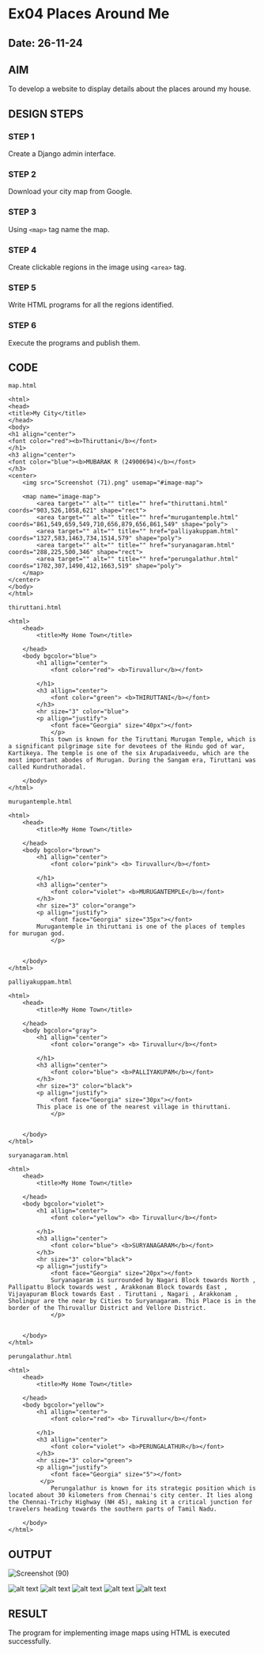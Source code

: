 # Ex04 Places Around Me
## Date: 26-11-24

## AIM
To develop a website to display details about the places around my house.

## DESIGN STEPS

### STEP 1
Create a Django admin interface.

### STEP 2
Download your city map from Google.

### STEP 3
Using ```<map>``` tag name the map.

### STEP 4
Create clickable regions in the image using ```<area>``` tag.

### STEP 5
Write HTML programs for all the regions identified.

### STEP 6
Execute the programs and publish them.

## CODE
```
map.html

<html>
<head>
<title>My City</title>
</head>
<body>
<h1 align="center">
<font color="red"><b>Thiruttani</b></font>
</h1>
<h3 align="center">
<font color="blue"><b>MUBARAK R (24900694)</b></font>
</h3>
<center>
    <img src="Screenshot (71).png" usemap="#image-map">

    <map name="image-map">
        <area target="" alt="" title="" href="thiruttani.html" coords="903,526,1058,621" shape="rect">
        <area target="" alt="" title="" href="murugantemple.html" coords="861,549,659,549,710,656,879,656,861,549" shape="poly">
        <area target="" alt="" title="" href="palliyakuppam.html" coords="1327,583,1463,734,1514,579" shape="poly">
        <area target="" alt="" title="" href="suryanagaram.html" coords="288,225,500,346" shape="rect">
        <area target="" alt="" title="" href="perungalathur.html" coords="1702,307,1490,412,1663,519" shape="poly">
    </map>
</center>
</body>
</html>

thiruttani.html

<html>
    <head>
        <title>My Home Town</title>

    </head>
    <body bgcolor="blue">
        <h1 allign="center">
            <font color="red"> <b>Tiruvallur</b></font>

        </h1>
        <h3 allign="center">
            <font color="green"> <b>THIRUTTANI</b></font>
        </h3>
        <hr size="3" color="blue">
        <p allign="justify">
            <font face="Georgia" size="40px"></font> 
            </p>
         This town is known for the Tiruttani Murugan Temple, which is a significant pilgrimage site for devotees of the Hindu god of war, Kartikeya. The temple is one of the six Arupadaiveedu, which are the most important abodes of Murugan. During the Sangam era, Tiruttani was called Kundruthoradal. 

    </body>
</html>

murugantemple.html

<html>
    <head>
        <title>My Home Town</title>

    </head>
    <body bgcolor="brown">
        <h1 allign="center">
            <font color="pink"> <b> Tiruvallur</b></font>

        </h1>
        <h3 allign="center">
            <font color="violet"> <b>MURUGANTEMPLE</b></font>
        </h3>
        <hr size="3" color="orange">
        <p allign="justify">
            <font face="Georgia" size="35px"></font>
        Murugantemple in thiruttani is one of the places of temples for murugan god.  
            </p>
            

    </body>
</html>

palliyakuppam.html

<html>
    <head>
        <title>My Home Town</title>

    </head>
    <body bgcolor="gray">
        <h1 allign="center">
            <font color="orange"> <b> Tiruvallur</b></font>

        </h1>
        <h3 allign="center">
            <font color="blue"> <b>PALLIYAKUPAM</b></font>
        </h3>
        <hr size="3" color="black">
        <p allign="justify">
            <font face="Georgia" size="30px"></font>
        This place is one of the nearest village in thiruttani.
            </p>
            

    </body>
</html>

suryanagaram.html

<html>
    <head>
        <title>My Home Town</title>

    </head>
    <body bgcolor="violet">
        <h1 allign="center">
            <font color="yellow"> <b> Tiruvallur</b></font>

        </h1>
        <h3 allign="center">
            <font color="blue"> <b>SURYANAGARAM</b></font>
        </h3>
        <hr size="3" color="black">
        <p allign="justify">
            <font face="Georgia" size="20px"></font>
            Suryanagaram is surrounded by Nagari Block towards North , Pallipattu Block towards west , Arakkonam Block towards East , Vijayapuram Block towards East . Tiruttani , Nagari , Arakkonam , Sholingur are the near by Cities to Suryanagaram. This Place is in the border of the Thiruvallur District and Vellore District.
            </p>
            

    </body>
</html>

perungalathur.html

<html>
    <head>
        <title>My Home Town</title>

    </head>
    <body bgcolor="yellow">
        <h1 allign="center">
            <font color="red"> <b> Tiruvallur</b></font>

        </h1>
        <h3 allign="center">
            <font color="violet"> <b>PERUNGALATHUR</b></font>
        </h3>
        <hr size="3" color="green">
        <p allign="justify">
            <font face="Georgia" size="5"></font>
         </p>
            Perungalathur is known for its strategic position which is located about 30 kilometers from Chennai's city center. It lies along the Chennai-Trichy Highway (NH 45), making it a critical junction for travelers heading towards the southern parts of Tamil Nadu.

    </body>
</html>

```

## OUTPUT
![Screenshot (90)](https://github.com/user-attachments/assets/b0e25558-55ff-4579-a649-9b7b550a96af)

![alt text](<Screenshot (73)-1.png>)
![alt text](<Screenshot (74)-1.png>)
![alt text](<Screenshot (75)-1.png>)
![alt text](<Screenshot (72)-1.png>)
![alt text](<Screenshot (77)-1.png>)



## RESULT
The program for implementing image maps using HTML is executed successfully.
